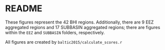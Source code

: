 # README

These figures represent the 42 BHI regions. Additionally, there are 9 EEZ aggregated regions and 17 SUBBASIN aggregated regions; there are figures within the `EEZ` and `SUBBASIN` folders, respectively.

All figures are created by `baltic2015/calculate_scores.r`

